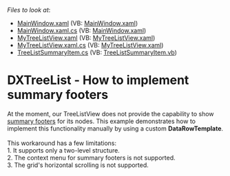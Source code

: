 <!-- default file list -->
*Files to look at*:

* [MainWindow.xaml](./CS/MainWindow.xaml) (VB: [MainWindow.xaml](./VB/MainWindow.xaml))
* [MainWindow.xaml.cs](./CS/MainWindow.xaml.cs) (VB: [MainWindow.xaml](./VB/MainWindow.xaml))
* [MyTreeListView.xaml](./CS/MyTreeListView.xaml) (VB: [MyTreeListView.xaml](./VB/MyTreeListView.xaml))
* [MyTreeListView.xaml.cs](./CS/MyTreeListView.xaml.cs) (VB: [MyTreeListView.xaml](./VB/MyTreeListView.xaml))
* [TreeListSummaryItem.cs](./CS/TreeListSummaryItem.cs) (VB: [TreeListSummaryItem.vb](./VB/TreeListSummaryItem.vb))
<!-- default file list end -->
# DXTreeList - How to implement summary footers


<p>At the moment, our TreeListView does not provide the capability to show <a href="http://documentation.devexpress.com/#WindowsForms/CustomDocument1070"><u>summary footers</u></a> for its nodes. This example demonstrates how to implement this functionality manually by using a custom <strong>DataRowTemplate</strong>.<br /><br />This workaround has a few limitations:<br /> 1. It supports only a two-level structure.<br />2. The context menu for summary footers is not supported.<br />3. The grid's horizontal scrolling is not supported.</p>

<br/>


